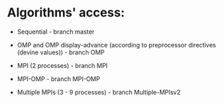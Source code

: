 # Algorithms' access:

- Sequential - branch master

- OMP and OMP display-advance (according to preprocessor directives (devine values)) - branch OMP

- MPI (2 processes) - branch MPI

- MPI-OMP - branch MPI-OMP

- Multiple MPIs (3 - 9 processes) - branch Multiple-MPIsv2 
